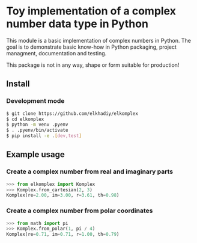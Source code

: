 # Toy implementation of a complex number data type in Python

This module is a basic implementation of complex numbers in Python.
The goal is to demonstrate basic know-how in Python packaging,
project managment, documentation and testing.

This package is not in any way, shape or form suitable for production!

## Install

### Development mode

```Bash
$ git clone https://github.com/elkhadiy/elkomplex
$ cd elkomplex
$ python -m venv .pyenv
$ . .pyenv/bin/activate
$ pip install -e .[dev,test]
```

## Example usage

### Create a complex number from real and imaginary parts

```Python
>>> from elkomplex import Komplex
>>> Komplex.from_cartesian(2, 3)
Komplex(re=2.00, im=3.00, r=3.61, th=0.98)
```

### Create a complex number from polar coordinates

```Python
>>> from math import pi
>>> Komplex.from_polar(1, pi / 4)
Komplex(re=0.71, im=0.71, r=1.00, th=0.79)
```
